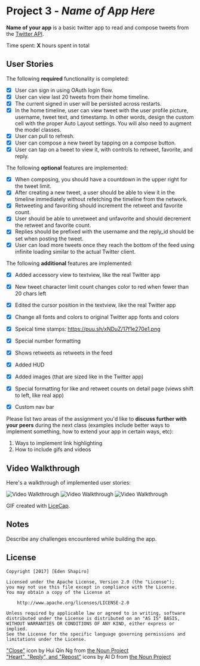 # Project 3 - *Name of App Here*

**Name of your app** is a basic twitter app to read and compose tweets from the [Twitter API](https://apps.twitter.com/).

Time spent: **X** hours spent in total

## User Stories

The following **required** functionality is completed:

- [x] User can sign in using OAuth login flow.
- [x] User can view last 20 tweets from their home timeline.
- [x] The current signed in user will be persisted across restarts.
- [x] In the home timeline, user can view tweet with the user profile picture, username, tweet text, and timestamp.  In other words, design the custom cell with the proper Auto Layout settings.  You will also need to augment the model classes.
- [x] User can pull to refresh.
- [x] User can compose a new tweet by tapping on a compose button.
- [x] User can tap on a tweet to view it, with controls to retweet, favorite, and reply.

The following **optional** features are implemented:

- [x] When composing, you should have a countdown in the upper right for the tweet limit.
- [x] After creating a new tweet, a user should be able to view it in the timeline immediately without refetching the timeline from the network.
- [x] Retweeting and favoriting should increment the retweet and favorite count.
- [x] User should be able to unretweet and unfavorite and should decrement the retweet and favorite count.
- [x] Replies should be prefixed with the username and the reply_id should be set when posting the tweet.
- [x] User can load more tweets once they reach the bottom of the feed using infinite loading similar to the actual Twitter client.

The following **additional** features are implemented:

- [x] Added accessory view to textview, like the real Twitter app
- [x] New tweet character limit count changes color to red when fewer than 20 chars left
- [x] Edited the cursor position in the textview, like the real Twitter app
- [x] Change all fonts and colors to original Twitter app fonts and colors
- [x] Speical time stamps: https://puu.sh/xNDuZ/17f1e270e1.png
- [x] Special number formatting
- [x] Shows retweets as retweets in the feed
- [x] Added HUD
- [x] Added images (that are sized like in the Twitter app)
- [x] Special formatting for like and retweet counts on detail page (views shift to left, like real app)
- [x] Custom nav bar




Please list two areas of the assignment you'd like to **discuss further with your peers** during the next class (examples include better ways to implement something, how to extend your app in certain ways, etc):

1. Ways to implement link highlighting
2. How to include gifs and videos

## Video Walkthrough

Here's a walkthrough of implemented user stories: 

<img src='https://media.giphy.com/media/3ohhwvta1XbVlR4B8I/giphy.gif' title='Video Walkthrough' width='' alt='Video Walkthrough' />  

<img src='https://media.giphy.com/media/3ohhwJfdHmYj1qj65a/giphy.gif' title='Video Walkthrough' width='' alt='Video Walkthrough' />  

<img src='https://media.giphy.com/media/l1J9CmBGZc8RyWmkw/giphy.gif' title='Video Walkthrough' width='' alt='Video Walkthrough' /> 


GIF created with [LiceCap](http://www.cockos.com/licecap/).

## Notes

Describe any challenges encountered while building the app.

## License

    Copyright [2017] [Eden Shapiro]

    Licensed under the Apache License, Version 2.0 (the "License");
    you may not use this file except in compliance with the License.
    You may obtain a copy of the License at

        http://www.apache.org/licenses/LICENSE-2.0

    Unless required by applicable law or agreed to in writing, software
    distributed under the License is distributed on an "AS IS" BASIS,
    WITHOUT WARRANTIES OR CONDITIONS OF ANY KIND, either express or implied.
    See the License for the specific language governing permissions and
    limitations under the License.




["Close"](https://thenounproject.com/search/?q=x&i=636464) icon by Hui Qin Ng from [the Noun Project](http://thenounproject.com/)  
["Heart", "Reply", and "Repost"](https://thenounproject.com/albertine3/collection/fb-tw-timeline-icon/?oq=twitter&cidx=5&i=438344) icons by Al D from [the Noun Project](http://thenounproject.com/)  



